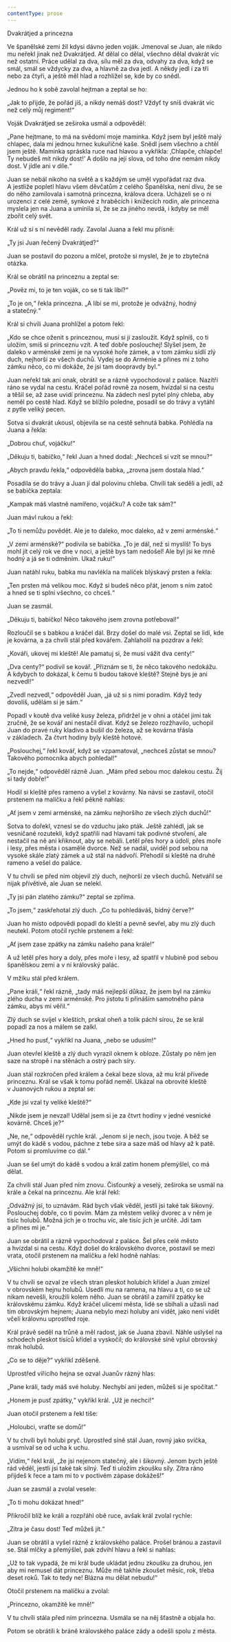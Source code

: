 ```yaml
---
contentType: prose
---
```


Dvakrátjed a princezna

  

Ve španělské zemi žil kdysi dávno jeden voják. Jmenoval se Juan, ale nikdo mu neřekl jinak než Dvakrátjed. Ať dělal co dělal, všechno dělal dvakrát víc než ostatní. Práce udělal za dva, sílu měl za dva, odvahy za dva, když se smál, smál se vždycky za dva, a hlavně za dva jedl. A někdy jedl i za tři nebo za čtyři, a ještě měl hlad a rozhlížel se, kde by co snědl.

Jednou ho k sobě zavolal hejtman a zeptal se ho:

„Jak to přijde, že pořád jíš, a nikdy nemáš dost? Vždyť ty sníš dvakrát víc než celý můj regiment!“

Voják Dvakrátjed se zeširoka usmál a odpověděl:

„Pane hejtmane, to má na svědomí moje maminka. Když jsem byl ještě malý chlapec, dala mi jednou hrnec kukuřičné kaše. Snědl jsem všechno a chtěl jsem ještě. Maminka spráskla ruce nad hlavou a vykřikla: ‚Chlapče, chlapče! Ty nebudeš mít nikdy dost!‘ A došlo na její slova, od toho dne nemám nikdy dost. V jídle ani v díle.“

Juan se nebál nikoho na světě a s každým se uměl vypořádat raz dva. A jestliže popletl hlavu všem děvčatům z celého Španělska, není divu, že se do něho zamilovala i samotná princezna, králova dcera. Ucházeli se o ni urozenci z celé země, synkové z hraběcích i knížecích rodin, ale princezna myslela jen na Juana a umínila si, že se za jiného nevdá, i kdyby se měl zbořit celý svět.

Král už si s ní nevěděl rady. Zavolal Juana a řekl mu přísně:

„Ty jsi Juan řečený Dvakrátjed?“

Juan se postavil do pozoru a mlčel, protože si myslel, že je to zby­tečná otázka.

Král se obrátil na princeznu a zeptal se:

„Pověz mi, to je ten voják, co se ti tak líbí?“

„To je on,“ řekla princezna. „A líbí se mi, protože je odvážný, hodný a statečný.“

Král si chvíli Juana prohlížel a potom řekl:

„Kdo se chce oženit s princeznou, musí si ji zasloužit. Když splníš, co ti uložím, smíš si princeznu vzít. A teď dobře poslouchej! Slyšel jsem, že daleko v arménské zemi je na vysoké hoře zámek, a v tom zámku sídlí zlý duch, nejhorší ze všech duchů. Vydej se do Arménie a přines mi z toho zámku něco, co mi dokáže, že jsi tam doopravdy byl.“

Juan neřekl tak ani onak, obrátil se a rázně vypochodoval z paláce. Nazítří ráno se vydal na cestu. Kráčel pořád rovně za nosem, hvízdal si na cestu a těšil se, až zase uvidí princeznu. Na zádech nesl pytel plný chleba, aby neměl po cestě hlad. Když se blížilo poledne, posadil se do trávy a vytáhl z pytle veliký pecen.

Sotva si dvakrát ukousl, objevila se na cestě sehnutá babka. Po­hlédla na Juana a řekla:

„Dobrou chuť, vojáčku!“

„Děkuju ti, babičko,“ řekl Juan a hned dodal: „Nechceš si vzít se mnou?“

„Abych pravdu řekla,“ odpověděla babka, „zrovna jsem dostala hlad.“

Posadila se do trávy a Juan jí dal polovinu chleba. Chvíli tak seděli a jedli, až se babička zeptala:

„Kampak máš vlastně namířeno, vojáčku? A cože tak sám?“

Juan mávl rukou a řekl:

„To ti nemůžu povědět. Ale je to daleko, moc daleko, až v zemi arménské.“

„V zemi arménské?“ podivila se babička. „To je dál, než si myslíš! To bys mohl jít celý rok ve dne v noci, a ještě bys tam nedošel! Ale byl jsi ke mně hodný a já se ti odměním. Ukaž ruku!“

Juan natáhl ruku, babka mu navlékla na malíček blýskavý prsten a řekla:

„Ten prsten má velikou moc. Když si budeš něco přát, jenom s ním zatoč a hned se ti splní všechno, co chceš.“

Juan se zasmál.

„Děkuju ti, babičko! Něco takového jsem zrovna potřeboval!“

Rozloučil se s babkou a kráčel dál. Brzy došel do malé vsi. Zeptal se lidí, kde je kovárna, a za chvíli stál před kovářem. Zahlaholil na pozdrav a řekl:

„Kováři, ukovej mi kleště! Ale pamatuj si, že musí vážit dva centy!“

„Dva centy?“ podivil se kovář. „Přiznám se ti, že něco takového nedokážu. A kdybych to dokázal, k čemu ti budou takové kleště? Stejně bys je ani nezvedl!“

„Zvedl nezvedl,“ odpověděl Juan, „já už si s nimi poradím. Když tedy dovolíš, udělám si je sám.“

Popadl v koutě dva veliké kusy železa, přidržel je v ohni a otáčel jimi tak zručně, že se kovář ani nestačil dívat. Když se železo rozžhavilo, uchopil Juan do pravé ruky kladivo a bušil do železa, až se kovárna třásla v základech. Za čtvrt hodiny byly kleště hotové.

„Poslouchej,“ řekl kovář, když se vzpamatoval, „nechceš zůstat se mnou? Takového pomocníka abych pohledal!“

„To nejde,“ odpověděl rázně Juan. „Mám před sebou moc dalekou cestu. Žij si tady dobře!“

Hodil si kleště přes rameno a vyšel z kovárny. Na návsi se zastavil, otočil prstenem na malíčku a řekl pěkně nahlas:

„Ať jsem v zemi arménské, na zámku nejhoršího ze všech zlých duchů!“

Sotva to dořekl, vznesl se do vzduchu jako pták. Ještě zahlédl, jak se vesničané rozutekli, když spatřili nad hlavami tak podivné stvoření, ale nestačil na ně ani křiknout, aby se nebáli. Letěl přes hory a údolí, přes moře i lesy, přes města i osamělé dvorce. Než se nadál, uviděl pod sebou na vysoké skále zlatý zámek a už stál na nádvoří. Přehodil si kleště na druhé rameno a vešel do paláce.

V tu chvíli se před ním objevil zlý duch, nejhorší ze všech duchů. Netvářil se nijak přívětivě, ale Juan se nelekl.

„Ty jsi pán zlatého zámku?“ zeptal se zpříma.

„To jsem,“ zaskřehotal zlý duch. „Co tu pohledáváš, bídný červe?“

Juan ho místo odpovědi popadl do kleští a pevně sevřel, aby mu zlý duch neutekl. Potom otočil rychle prstenem a řekl:

„Ať jsem zase zpátky na zámku našeho pana krále!“

A už letěl přes hory a doly, přes moře i lesy, až spatřil v hlubině pod sebou španělskou zemi a v ní královský palác.

V mžiku stál před králem.

„Pane králi,“ řekl rázně, „tady máš nejlepší důkaz, že jsem byl na zámku zlého ducha v zemi arménské. Pro jistotu ti přináším samotného pána zámku, abys mi věřil.“

Zlý duch se svíjel v kleštích, prskal oheň a tolik páchl sírou, že se král popadl za nos a málem se zalkl.

„Hned ho pusť,“ vykřikl na Juana, „nebo se udusím!“

Juan otevřel kleště a zlý duch vyrazil oknem k obloze. Zůstaly po něm jen saze na stropě i na stěnách a ostrý pach síry.

Juan stál rozkročen před králem a čekal beze slova, až mu král přivede princeznu. Král se však k tomu pořád neměl. Ukázal na obrovité kleště v Juanových rukou a zeptal se:

„Kde jsi vzal ty veliké kleště?“

„Nikde jsem je nevzal! Udělal jsem si je za čtvrt hodiny v jedné vesnické kovárně. Chceš je?“

„Ne, ne,“ odpověděl rychle král. „Jenom si je nech, jsou tvoje. A běž se umýt do kádě s vodou, páchne z tebe síra a saze máš od hlavy až k patě. Potom si promluvíme co dál.“

Juan se šel umýt do kádě s vodou a král zatím honem přemýšlel, co má dělat.

Za chvíli stál Juan před ním znovu. Čisťounký a veselý, zeširoka se usmál na krále a čekal na princeznu. Ale král řekl:

„Odvážný jsi, to uznávám. Rád bych však věděl, jestli jsi také tak šikovný. Poslouchej dobře, co ti povím. Mám za městem veliký dvorec a v něm je tisíc holubů. Možná jich je o trochu víc, ale tisíc jich je určitě. Jdi tam a přines mi je.“

Juan se obrátil a rázně vypochodoval z paláce. Šel přes celé město a hvízdal si na cestu. Když došel do královského dvorce, postavil se mezi vrata, otočil prstenem na malíčku a řekl hodně nahlas:

„Všichni holubi okamžitě ke mně!“

V tu chvíli se ozval ze všech stran pleskot holubích křídel a Juan zmizel v obrovském hejnu holubů. Usedli mu na ramena, na hlavu a ti, co se už nikam nevešli, kroužili kolem něho. Juan se obrátil a zamířil zpátky ke královskému zámku. Když kráčel ulicemi města, lidé se sbíhali a užasli nad tím obrovským hejnem; Juana nebylo mezi holuby ani vidět, jako není vidět včelí královnu uprostřed roje.

Král právě seděl na trůně a měl radost, jak se Juana zbavil. Náhle uslyšel na schodech pleskot tisíců křídel a vyskočil; do královské síně vplul obrovský mrak holubů.

„Co se to děje?“ vykřikl zděšeně.

Uprostřed vířícího hejna se ozval Juanův rázný hlas:

„Pane králi, tady máš své holuby. Nechybí ani jeden, můžeš si je spočítat.“

„Honem je pusť zpátky,“ vykřikl král. „Už je nechci!“

Juan otočil prstenem a řekl tiše:

„Holoubci, vraťte se domů!“

V tu chvíli byli holubi pryč. Uprostřed síně stál Juan, rovný jako svíčka, a usmíval se od ucha k uchu.

„Vidím,“ řekl král, „že jsi nejenom statečný, ale i šikovný. Jenom bych ještě rád věděl, jestli jsi také tak silný. Teď ti uložím zkoušku síly. Zítra ráno přijdeš k řece a tam mi to v poctivém zápase dokážeš!“

Juan se zasmál a zvolal vesele:

„To ti mohu dokázat hned!“

Přikročil blíž ke králi a rozpřáhl obě ruce, avšak král zvolal rychle:

„Zítra je času dost! Teď můžeš jít.“

Juan se obrátil a vyšel rázně z královského paláce. Prošel bránou a zastavil se. Stál mlčky a přemýšlel, pak zdvihl hlavu a řekl si nahlas:

„Už to tak vypadá, že mi král bude ukládat jednu zkoušku za druhou, jen aby mi nemusel dát princeznu. Může mě takhle zkoušet měsíc, rok, třeba deset roků. Tak to tedy ne! Blázna mu dělat nebudu!“

Otočil prstenem na malíčku a zvolal:

„Princezno, okamžitě ke mně!“

V tu chvíli stála před ním princezna. Usmála se na něj šťastně a objala ho.

Potom se obrátili k bráně královského paláce zády a odešli spolu z města.
